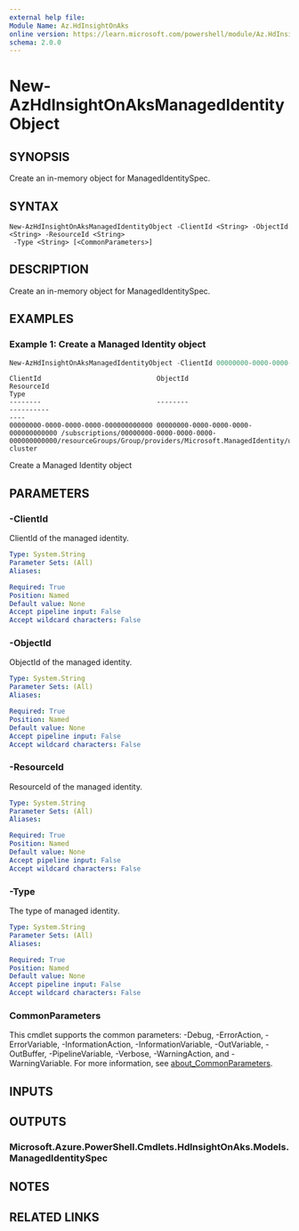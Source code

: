 ```yaml
---
external help file:
Module Name: Az.HdInsightOnAks
online version: https://learn.microsoft.com/powershell/module/Az.HdInsightOnAks/new-azhdinsightonaksmanagedidentityobject
schema: 2.0.0
---
```


# New-AzHdInsightOnAksManagedIdentityObject

## SYNOPSIS
Create an in-memory object for ManagedIdentitySpec.

## SYNTAX

```
New-AzHdInsightOnAksManagedIdentityObject -ClientId <String> -ObjectId <String> -ResourceId <String>
 -Type <String> [<CommonParameters>]
```

## DESCRIPTION
Create an in-memory object for ManagedIdentitySpec.

## EXAMPLES

### Example 1: Create a Managed Identity object
```powershell
New-AzHdInsightOnAksManagedIdentityObject -ClientId 00000000-0000-0000-0000-000000000000 -ObjectId 00000000-0000-0000-0000-000000000000 -ResourceId /subscriptions/00000000-0000-0000-0000-000000000000/resourceGroups/Group/providers/Microsoft.ManagedIdentity/userAssignedIdentities/msi -Type cluster
```

```output
ClientId                             ObjectId                             ResourceId                                                                                                                              Type
--------                             --------                             ----------                                                                                                                              ----
00000000-0000-0000-0000-000000000000 00000000-0000-0000-0000-000000000000 /subscriptions/00000000-0000-0000-0000-000000000000/resourceGroups/Group/providers/Microsoft.ManagedIdentity/userAssignedIdentities/msi cluster
```

Create a Managed Identity object

## PARAMETERS

### -ClientId
ClientId of the managed identity.

```yaml
Type: System.String
Parameter Sets: (All)
Aliases:

Required: True
Position: Named
Default value: None
Accept pipeline input: False
Accept wildcard characters: False
```

### -ObjectId
ObjectId of the managed identity.

```yaml
Type: System.String
Parameter Sets: (All)
Aliases:

Required: True
Position: Named
Default value: None
Accept pipeline input: False
Accept wildcard characters: False
```

### -ResourceId
ResourceId of the managed identity.

```yaml
Type: System.String
Parameter Sets: (All)
Aliases:

Required: True
Position: Named
Default value: None
Accept pipeline input: False
Accept wildcard characters: False
```

### -Type
The type of managed identity.

```yaml
Type: System.String
Parameter Sets: (All)
Aliases:

Required: True
Position: Named
Default value: None
Accept pipeline input: False
Accept wildcard characters: False
```

### CommonParameters
This cmdlet supports the common parameters: -Debug, -ErrorAction, -ErrorVariable, -InformationAction, -InformationVariable, -OutVariable, -OutBuffer, -PipelineVariable, -Verbose, -WarningAction, and -WarningVariable. For more information, see [about_CommonParameters](http://go.microsoft.com/fwlink/?LinkID=113216).

## INPUTS

## OUTPUTS

### Microsoft.Azure.PowerShell.Cmdlets.HdInsightOnAks.Models.ManagedIdentitySpec

## NOTES

## RELATED LINKS

